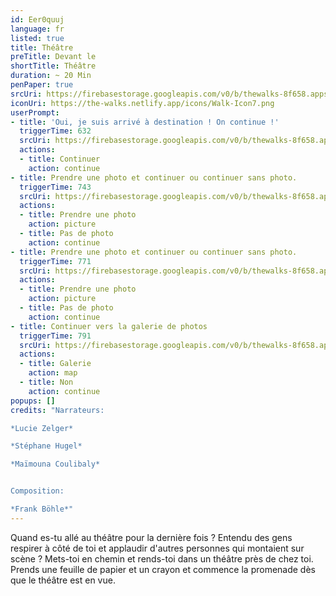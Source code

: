 ```yaml
---
id: Eer0quuj
language: fr
listed: true
title: Théâtre
preTitle: Devant le
shortTitle: Théâtre
duration: ~ 20 Min
penPaper: true
srcUri: https://firebasestorage.googleapis.com/v0/b/thewalks-8f658.appspot.com/o/mp3%2Fv0%2Ffr_Eer0quuj%2Ffr_Eer0quuj.mp3?alt=media&token=bd7a16fe-764f-4b09-bcc9-8dfcb3bd1977
iconUri: https://the-walks.netlify.app/icons/Walk-Icon7.png
userPrompt:
- title: 'Oui, je suis arrivé à destination ! On continue !'
  triggerTime: 632
  srcUri: https://firebasestorage.googleapis.com/v0/b/thewalks-8f658.appspot.com/o/static%2Fmedias%2Fde_Eer0quuj_loop_1.mp3?alt=media&token=343f6878-9a37-4a07-bbcd-b53cc6048f1b
  actions:
  - title: Continuer
    action: continue
- title: Prendre une photo et continuer ou continuer sans photo.
  triggerTime: 743
  srcUri: https://firebasestorage.googleapis.com/v0/b/thewalks-8f658.appspot.com/o/static%2Fmedias%2Fde_Eer0quuj_loop_2.mp3?alt=media&token=abd4d2f9-fbdc-40c4-bf72-5980d7210bb9
  actions:
  - title: Prendre une photo
    action: picture
  - title: Pas de photo
    action: continue
- title: Prendre une photo et continuer ou continuer sans photo.
  triggerTime: 771
  srcUri: https://firebasestorage.googleapis.com/v0/b/thewalks-8f658.appspot.com/o/static%2Fmedias%2Fde_Eer0quuj_loop_3.mp3?alt=media&token=1b47c2d6-0ff0-456d-9cd7-23734926441e
  actions:
  - title: Prendre une photo
    action: picture
  - title: Pas de photo
    action: continue
- title: Continuer vers la galerie de photos
  triggerTime: 791
  srcUri: https://firebasestorage.googleapis.com/v0/b/thewalks-8f658.appspot.com/o/static%2Fmedias%2Fmulti_Zeubeel8_loop.mp3?alt=media&token=88349085-3303-48b9-bdc6-fd7b09519a26
  actions:
  - title: Galerie
    action: map
  - title: Non
    action: continue
popups: []
credits: "Narrateurs:

*Lucie Zelger*

*Stéphane Hugel*

*Maïmouna Coulibaly*


Composition:

*Frank Böhle*"
---
```

Quand es-tu allé au théâtre pour la dernière fois ? Entendu des gens respirer à côté de toi et applaudir d'autres personnes qui montaient sur scène ? Mets-toi en chemin et rends-toi dans un théâtre près de chez toi. Prends une feuille de papier et un crayon et commence la promenade dès que le théâtre est en vue.
